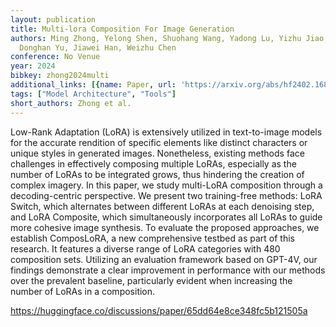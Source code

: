 ```yaml
---
layout: publication
title: Multi-lora Composition For Image Generation
authors: Ming Zhong, Yelong Shen, Shuohang Wang, Yadong Lu, Yizhu Jiao, Siru Ouyang,
  Donghan Yu, Jiawei Han, Weizhu Chen
conference: No Venue
year: 2024
bibkey: zhong2024multi
additional_links: [{name: Paper, url: 'https://arxiv.org/abs/hf2402.16843'}]
tags: ["Model Architecture", "Tools"]
short_authors: Zhong et al.
---
```

Low-Rank Adaptation (LoRA) is extensively utilized in text-to-image models for the accurate rendition of specific elements like distinct characters or unique styles in generated images. Nonetheless, existing methods face challenges in effectively composing multiple LoRAs, especially as the number of LoRAs to be integrated grows, thus hindering the creation of complex imagery. In this paper, we study multi-LoRA composition through a decoding-centric perspective. We present two training-free methods: LoRA Switch, which alternates between different LoRAs at each denoising step, and LoRA Composite, which simultaneously incorporates all LoRAs to guide more cohesive image synthesis. To evaluate the proposed approaches, we establish ComposLoRA, a new comprehensive testbed as part of this research. It features a diverse range of LoRA categories with 480 composition sets. Utilizing an evaluation framework based on GPT-4V, our findings demonstrate a clear improvement in performance with our methods over the prevalent baseline, particularly evident when increasing the number of LoRAs in a composition.

https://huggingface.co/discussions/paper/65dd64e8ce348fc5b121505a